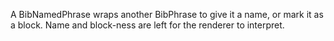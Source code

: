 A BibNamedPhrase wraps another BibPhrase to give it a name, or mark it as a block. Name and block-ness are left for the renderer to interpret.